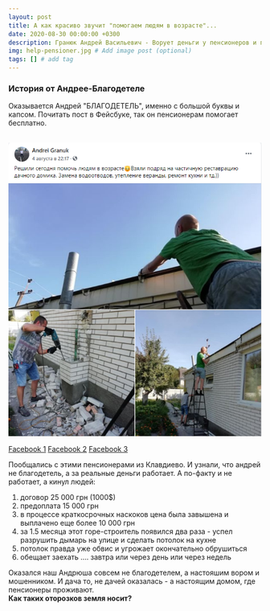 ```yaml
---
layout: post
title: А как красиво звучит "помогаем людям в возрасте"...
date: 2020-08-30 00:00:00 +0300
description: Гранюк Андрей Васильевич - Ворует деньги у пенсионеров и пиарится в фейсбуке. 
img: help-pensioner.jpg # Add image post (optional)
tags: [] # add tag
---
```


### История от Андрее-Благодетеле ###
Оказывается Андрей "БЛАГОДЕТЕЛЬ", именно с большой буквы и капсом. Почитать пост в Фейсбуке, так он пенсионерам помогает бесплатно. <br><br>

![Гранюк Андрей Ворует Деньги](/assets/img/blagodetel.png)<br>

[Facebook 1](https://www.facebook.com/andrei.granuk/posts/135726961530612) [Facebook 2](https://www.facebook.com/groups/543106036358181/?post_id=569102020425249) [Facebook 3](https://www.facebook.com/groups/543106036358181/?post_id=568426223826162)

Пообщались с этими пенсионерами из Клавдиево. И узнали, что андрей не благодетель, а за реальные деньги работает. А по-факту и не работает, а кинул людей: 
1. договор 25 000 грн (1000$)
2. предоплата 15 000 грн
3. в процессе краткосрочных наскоков цена была завышена и выплачено еще более 10 000 грн 
4. за 1.5 месяца этот горе-строитель появился два раза - успел разрушить дымарь на улице и сделать потолок на кухне
5. потолок правда уже обвис и угрожает окончательно обрушиться
6. обещает заехать .... завтра или через день или через недель 

Оказался наш Андрюша совсем не благодетелем, а настояшим вором и мошенником. И дача то, не дачей оказалась - а настоящим домом, где пенсионеры проживают.
<br>
<b>Как таких оторозков земля носит?</b>
